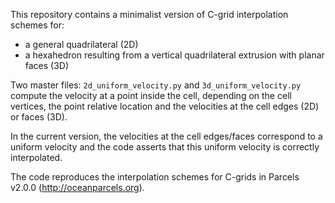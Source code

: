 
This repository contains a minimalist version of C-grid interpolation schemes for:
* a general quadrilateral (2D)
* a hexahedron resulting from a vertical quadrilateral extrusion with planar faces (3D)

Two master files: `2d_uniform_velocity.py` and `3d_uniform_velocity.py` compute the velocity at a point inside the cell, depending on the cell vertices, the point relative location and the velocities at the cell edges (2D) or faces (3D).

In the current version, the velocities at the cell edges/faces correspond to a uniform velocity and the code asserts that this uniform velocity is correctly interpolated.

The code reproduces the interpolation schemes for C-grids in Parcels v2.0.0 (http://oceanparcels.org).
